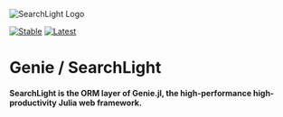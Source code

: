 ![SearchLight Logo](https://dl.dropboxusercontent.com/s/sy04ofyyi8es388/searchlight-logo.png)

[![Stable](https://readthedocs.org/projects/docs/badge/?version=stable)](http://searchlightjl.readthedocs.io/en/stable/build/)
[![Latest](https://readthedocs.org/projects/docs/badge/?version=latest)](http://searchlightjl.readthedocs.io/en/latest/build/)
# Genie / SearchLight
#### SearchLight is the ORM layer of Genie.jl, the high-performance high-productivity Julia web framework.
